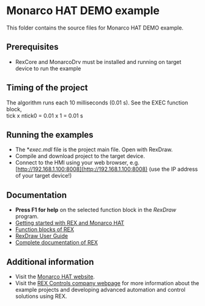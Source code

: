 Monarco HAT DEMO example
=======================

This folder contains the source files for Monarco HAT DEMO example.

## Prerequisites ##
- RexCore and MonarcoDrv must be installed and running on target 
device to run the example

## Timing of the project ##
The algorithm runs each 10 milliseconds (0.01 s). See the EXEC function block,  
tick x ntick0 = 0.01 x 1 = 0.01 s

## Running the examples ##
- The **exec.mdl* file is the project main file. Open with RexDraw.
- Compile and download project to the target device.
- Connect to the HMI using your web browser, e.g. [http://192.168.1.100:8008](http://192.168.1.100:8008) (use the IP address of your target device!)

## Documentation ##
- **Press F1 for help** on the selected function block in the *RexDraw* program.
- [Getting started with REX and Monarco HAT](https://www.rexcontrols.com/media/2.50.4/doc/ENGLISH/MANUALS/RexGettingStarted/RexGettingStarted_MonarcoHAT_RPi_ENG.html)
- [Function blocks of REX](https://www.rexcontrols.com/media/2.50.4/doc/ENGLISH/MANUALS/BRef/BRef_ENG.html)
- [RexDraw User Guide](https://www.rexcontrols.com/media/2.50.4/doc/ENGLISH/MANUALS/RexDraw/RexDraw_ENG.html)
- [Complete documentation of REX](http://www.rexcontrols.com/documentation-and-support)

## Additional information ##
- Visit the [Monarco HAT website](http://www.monarco.io).
- Visit the [REX Controls company webpage](http://www.rexcontrols.com) 
for more information about the example projects and developing advanced 
automation and control solutions using REX.
